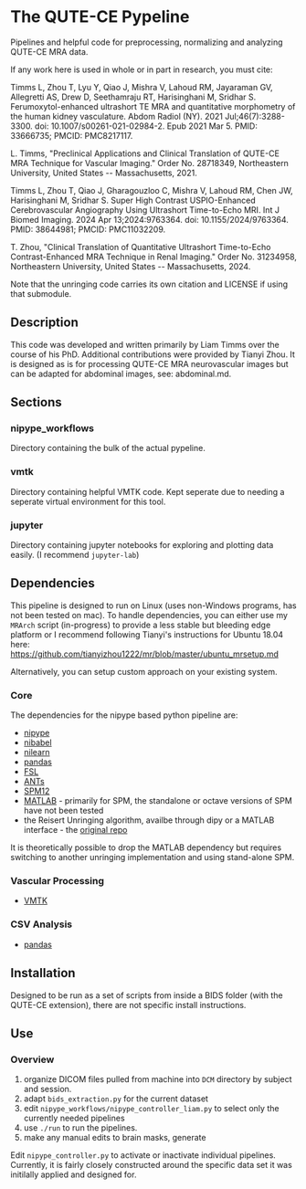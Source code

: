 # The QUTE-CE Pypeline

Pipelines and helpful code for preprocessing, normalizing and analyzing QUTE-CE MRA data.

If any work here is used in whole or in part in research, you must cite: 

Timms L, Zhou T, Lyu Y, Qiao J, Mishra V, Lahoud RM, Jayaraman GV, Allegretti AS, Drew D, Seethamraju RT, Harisinghani M, Sridhar S. Ferumoxytol-enhanced ultrashort TE MRA and quantitative morphometry of the human kidney vasculature. Abdom Radiol (NY). 2021 Jul;46(7):3288-3300. doi: 10.1007/s00261-021-02984-2. Epub 2021 Mar 5. PMID: 33666735; PMCID: PMC8217117.

L. Timms, "Preclinical Applications and Clinical Translation of QUTE-CE MRA Technique for Vascular Imaging." Order No. 28718349, Northeastern University, United States -- Massachusetts, 2021. 

Timms L, Zhou T, Qiao J, Gharagouzloo C, Mishra V, Lahoud RM, Chen JW, Harisinghani M, Sridhar S. Super High Contrast USPIO-Enhanced Cerebrovascular Angiography Using Ultrashort Time-to-Echo MRI. Int J Biomed Imaging. 2024 Apr 13;2024:9763364. doi: 10.1155/2024/9763364. PMID: 38644981; PMCID: PMC11032209.

T. Zhou, "Clinical Translation of Quantitative Ultrashort Time-to-Echo Contrast-Enhanced MRA Technique in Renal Imaging." Order No. 31234958, Northeastern University, United States -- Massachusetts, 2024.

Note that the unringing code carries its own citation and LICENSE if using that submodule.

## Description

This code was developed and written primarily by Liam Timms over the course of his PhD. Additional contributions were provided by Tianyi Zhou. It is designed as is for processing QUTE-CE MRA neurovascular images but can be adapted for abdominal images, see: abdominal.md.

## Sections

### nipype_workflows

Directory containing the bulk of the actual pypeline.

### vmtk

Directory containing helpful VMTK code. Kept seperate due to needing a seperate virtual environment for this tool.

### jupyter

Directory containing jupyter notebooks for exploring and plotting data easily. (I recommend `jupyter-lab`)

## Dependencies

This pipeline is designed to run on Linux (uses non-Windows programs, has not been tested on mac). To handle dependencies, you can either use my `MRArch` script (in-progress) to provide a less stable but bleeding edge platform or I recommend following Tianyi's instructions for Ubuntu 18.04 here: https://github.com/tianyizhou1222/mr/blob/master/ubuntu_mrsetup.md

Alternatively, you can setup custom approach on your existing system.

### Core

The dependencies for the nipype based python pipeline are:

- [nipype](https://github.com/nipy/nipype)
- [nibabel](https://github.com/nipy/nibabel)
- [nilearn](https://github.com/nipy/nilearn)
- [pandas](https://github.com/pandas-dev/pandas)
- [FSL](https://fsl.fmrib.ox.ac.uk/fsl/fslwiki/FSL)
- [ANTs](https://github.com/ANTsX/ANTs)
- [SPM12](https://github.com/spm/spm12)
- [MATLAB](https://www.mathworks.com/products/matlab.html) - primarily for SPM, the standalone or octave versions of SPM have not been tested
- the Reisert Unringing algorithm, availbe through dipy or a MATLAB interface - the [original repo](https://bitbucket.org/reisert/unring/src/master/matlab/)

It is theoretically possible to drop the MATLAB dependency but requires switching to another unringing implementation and using stand-alone SPM.

### Vascular Processing

- [VMTK](https://github.com/vmtk/vmtk)

### CSV Analysis

- [pandas](https://github.com/pandas-dev/pandas)

## Installation

Designed to be run as a set of scripts from inside a BIDS folder (with the QUTE-CE extension), there are not specific install instructions.

## Use

### Overview
1. organize DICOM files pulled from machine into `DCM` directory by subject and session.
2. adapt `bids_extraction.py` for the current dataset
3. edit `nipype_workflows/nipype_controller_liam.py` to select only the currently needed pipelines
3. use `./run` to run the pipelines.
3. make any manual edits to brain masks, generate

Edit `nipype_controller.py` to activate or inactivate individual pipelines.
Currently, it is fairly closely constructed around the specific data set it was initilally applied and designed for.
